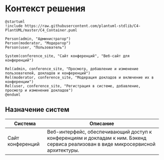 # Контекст решения

```plantuml
@startuml
!include https://raw.githubusercontent.com/plantuml-stdlib/C4-PlantUML/master/C4_Container.puml

Person(admin, "Администратор")
Person(moderator, "Модератор")
Person(user, "Пользователь")

System(conference_site, "Сайт конференций", "Веб-сайт для конференций")

Rel(admin, conference_site, "Просмотр, добавление и изменение пользователей, докладов и конференций")
Rel(moderator, conference_site, "Модерация докладов и включение их в конференции")
Rel(user, conference_site, "Регистрация в системе, добавление, просмотр и изменение докладов")
@enduml
```

## Назначение систем
|Система| Описание|
|-------|---------|
| Сайт конференций | Веб-интерфейс, обеспечивающий доступ к конференциям и докладам к ним. Бэкенд сервиса реализован в виде микросервисной архитектуры. |
